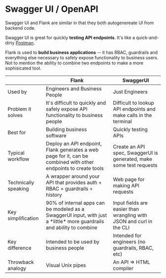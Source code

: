 # Swagger UI / OpenAPI

Swagger UI and Flank are similar in that they both autogenereate UI from backend code.

Swagger UI is great for quickly **testing API endpoints**. It's like a quick-and-dirty [Postman](postman.md).

Flank is used to **build business applications** -- it has RBAC, guardrails and everything else necessary to safely expose functionality to business users. Not to mention the ability to combine two endpoints to make a more sophisicated tool.

|                      | Flank                                                                                                                   | SwaggerUI                                                            |
| -------------------- | ----------------------------------------------------------------------------------------------------------------------- | -------------------------------------------------------------------- |
| Used by              | Engineers and Business People                                                                                           | Just Engineers                                                       |
| Problem it solves    | It's difficult to quickly and safely expose API functionality to business people                                        | Difficult to lookup API endpoints and make calls in the terminal     |
| Best for             | Building business software                                                                                              | Quickly testing APIs                                                 |
| Typical workflow     | Deploy an API endpoint, Flank generates a web page for it, can be combined with other endpoints to create tools         | Create an API spec, SwaggerUI is generated, make some test requests  |
| Technically speaking | A wrapper around your API that provides auth + RBAC + guardrails + history                                              | Web page for making API requests                                     |
| Key simplification   | 90% of internal apps can be modeled as a SwaggerUI input, with just a \*little\* more guardrails and ability to combine | Input fields are easier than wrangling with JSON and curl in the CLI |
| Key difference       | Intended to be used by business people                                                                                  | Intended for engineers (no guardrails, RBAC, etc)                    |
| Throwback analogy    | Visual Unix pipes                                                                                                       | An API => HTML compiler                                              |
